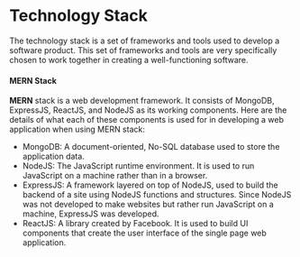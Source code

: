 # Technology Stack
The technology stack is a set of frameworks and tools used to develop a software product. This set of frameworks and tools are very specifically chosen to work together in creating a well-functioning software.
#### **MERN Stack**
**MERN** stack is a web development framework. It consists of MongoDB, ExpressJS, ReactJS, and NodeJS as its working components. Here are the details of what each of these components is used for in developing a web application when using MERN stack:
- MongoDB: A document-oriented, No-SQL database used to store the application data.
- NodeJS: The JavaScript runtime environment. It is used to run JavaScript on a machine rather than in a browser. 
- ExpressJS: A framework layered on top of NodeJS, used to build the backend of a site using NodeJS functions and structures. Since NodeJS was not developed to make websites but rather run JavaScript on a machine, ExpressJS was developed.
- ReactJS: A library created by Facebook. It is used to build UI components that create the user interface of the single page web application.
